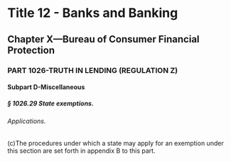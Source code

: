
# Title 12 - Banks and Banking
## Chapter X—Bureau of Consumer Financial Protection
### PART 1026-TRUTH IN LENDING (REGULATION Z)
#### Subpart D-Miscellaneous
##### § 1026.29 State exemptions.
###### Applications.

(c)The procedures under which a state may apply for an exemption under this section are set forth in appendix B to this part.
